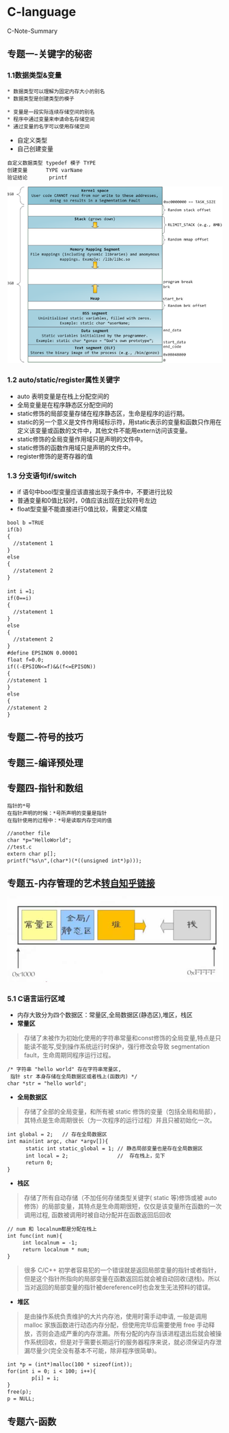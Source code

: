 # C-language
C-Note-Summary
## 专题一-关键字的秘密
### 1.1数据类型&变量
```
* 数据类型可以理解为固定内存大小的别名
* 数据类型是创建类型的模子
```
```
* 变量是一段实际连续存储空间的别名
* 程序中通过变量来申请命名存储空间
* 通过变量的名字可以使用存储空间
```
* 自定义类型
* 自己创建变量
```
自定义数据类型 typedef 模子 TYPE 
创建变量      TYPE varName
验证结论       printf
```
![进程结构](https://github.com/Ceneses/C-language/blob/master/linux%E7%9A%84%E8%BF%9B%E7%A8%8B%E7%BB%93%E6%9E%84.png)
### 1.2 auto/static/register属性关键字
- auto 表明变量是在栈上分配空间的
- 全局变量是在程序静态区分配空间的
- static修饰的局部变量存储在程序静态区，生命是程序的运行期。
- static的另一个意义是文件作用域标示符，用static表示的变量和函数只作用在定义该变量或函数的文件中，其他文件不能用extern访问该变量。 
- static修饰的全局变量作用域只是声明的文件中。
- static修饰的函数作用域只是声明的文件中。
- register修饰的是寄存器的值
### 1.3 分支语句if/switch
- if 语句中bool型变量应该直接出现于条件中，不要进行比较
- 普通变量和0值比较时，0值应该出现在比较符号左边
- float型变量不能直接进行0值比较，需要定义精度
```
bool b =TRUE
if(b)
{
  //statement 1
}
else
{
  //statement 2
}

int i =1;
if(0==i)
{
  //statement 1
}
else
{
  //statement 2
}
#define EPSINON 0.00001
float f=0.0;
if((-EPSION<=f)&&(f<=EPISON))
{
//statement 1
}
else
{
//statement 2
}
```
## 专题二-符号的技巧
## 专题三-编译预处理
## 专题四-指针和数组
```
指针的*号
在指针声明的时候：*号所声明的变量是指针
在指针使用的过程中：*号是读取内存空间的值
```
```
//another file
char *p="HelloWorld";
//test.c
extern char p[];
printf("%s\n",(char*)(*((unsigned int*)p)));
```
## 专题五-内存管理的艺术[转自知乎链接](https://zhuanlan.zhihu.com/p/55241632)
![C语言内存模型图](https://github.com/Ceneses/C-language/blob/master/C%E8%AF%AD%E8%A8%80%E5%86%85%E5%AD%98%E6%A8%A1%E5%9E%8B.jpg)
### 5.1 C语言运行区域
- 内存大致分为四个数据区：常量区,全局数据区(静态区),堆区，栈区
- **常量区**
> 存储了未被作为初始化使用的字符串常量和const修饰的全局变量,特点是只能读不能写,受到操作系统运行时保护，强行修改会导致 segmentation fault，生命周期同程序运行过程。
```
/* 字符串 "hello world" 存在字符串常量区, 
 指针 str 本身存储在全局数据区或者栈上(函数内) */
char *str = "hello world";
```
- **全局数据区**
> 存储了全部的全局变量，和所有被 static 修饰的变量（包括全局和局部），其特点是生命周期很长（为一次程序的运行过程）并且只被初始化一次。
```
int global = 2;   // 存在全局数据区   
int main(int argc, char *argv[]){ 
      static int static_global = 1; // 静态局部变量也是存在全局数据区    
      int local = 2;                //  存在栈上，见下   
      return 0;
}
```
- **栈区**
> 存储了所有自动存储（不加任何存储类型关键字( static 等)修饰或被 auto 修饰）的局部变量，其特点是生命周期很短，仅仅是该变量所在函数的一次调用过程, 函数被调用时被自动分配并在函数返回后回收
```
// num 和 localnum都是分配在栈上   
int func(int num){      
     int localnum = -1;     
     return localnum * num;   
} 
```
> 很多 C/C++ 初学者容易犯的一个错误就是返回局部变量的指针或者指针，但是这个指针所指向的局部变量在函数返回后就会被自动回收(退栈)。所以当对返回的局部变量的指针被dereference时也会发生无法预料的错误。
- **堆区**
> 是由操作系统负责维护的大片内存池，使用时需手动申请, 一般是调用 malloc 家族函数进行动态内存分配，但使用完毕后需要使用 free 手动释放，否则会造成严重的内存泄漏。所有分配的内存当该进程退出后就会被操作系统回收，但是对于需要长期运行的服务器程序来说，就必须保证内存泄漏尽量少(完全没有基本不可能，除非程序很简单)。
```
int *p = (int*)malloc(100 * sizeof(int));   
for(int i = 0; i < 100; i++){ 
        p[i] = i;      
}  
free(p);
p = NULL;
```
## 专题六-函数
